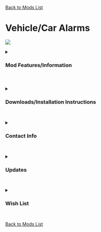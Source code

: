 [Back to Mods List](../../main/README.md)

# Vehicle/Car Alarms
![](https://staticdelivery.nexusmods.com/mods/1059/images/2618/2618-1672388251-1671535222.jpeg)

<details>
  <summary>
    <h3>Mod Features/Information</h3>
  </summary>

*(Disclaimer: Some GIFs/Images may take a bit to load)*   

A21 - Version 2.00

This mod adds alarms to vehicles and zombie spawns.

- Chance of the Alarm going off 35%, and Chance when the Alarm goes off it Spawns Zombies 20%

Changes

Alarm Chances
Config>buffs.xml the Value Number/Number is in Percentage
<requirement name="RandomRoll" seed_type="Random" min_max="0,100" operation="LTE" value="35"/>

Alarm Duration
Config>gameevents.xml the Value Number/Number is in Seconds
<action_sequence name="alarm_sound">
<property name="loop_duration" value="8" />

Spawn Chances
Config>gameevents.xml the Value Number/Number is in Seconds
<requirement class="RandomRoll">
<property name="value" value="20" />

Spawn Numbers
Config>gameevents.xml the Value Number
<action class="SpawnEntity">
<property name="value" value="20" />
<property name="spawn_count" value="4" />

  
</details>

#

<details>
  <summary>
    <h3>Downloads/Installation Instructions</h3>
  </summary>

+ To install the mod, click , [A20 Download](https://github.com/DarkAoRaidenX/7-days-to-die-mods/raw/main/downloads/CarAlarm-A20.zip) or [A21 Download](https://github.com/DarkAoRaidenX/7-days-to-die-mods/raw/main/downloads/VehicleAlarms-A21.2.0.0.zip) open the file you downloaded with an extraction tool such as [7 Zip](https://www.7-zip.org/). 
  + The folder you extracted should be called `CarAlarm` or `VehicleAlarms-A21.2.0.0`. 
  + Now move that folder to your `Mods` folder in your 7 Days to Die directory, if you do not have one, make one.        
+ Your directory should now look something like this: Mod folder should be only 1 Folder deep.   
```\7 Days To Die\Mods\ModFolderName```
+ A Wrong PathWay: 
```\7 Days To Die\Mods\ExtraFolder\ModFolderName\```    

*Note: Due to the The Fun Pimps changing how mods are loaded, these installation instructions will change soon*

___IMPORTANT: Mods for 7 Days to Die will never come in .exe form, Do not trust random applications.___     

</details>
   

##

<details>
  <summary>
    <h3>Contact Info</h3>
  </summary>
  
  + If you run into any conflicts or need help, you may contact DarkAoRaidenX via discord: [discord](https://discord.gg/UccyzVm5Xq) or DarkAoRaidenX.

</details>


##


<details>
  <summary>
    <h3>Updates</h3>
  </summary>
  
2.00
- Added where there's a chance when the Alarm goes off it will Spawn 4 Zombies. It should scale up with the Gamestage
So it will spawn Normal,Feral,Radiated *Hopefully* around the right time.

- BE WARNED they can spawn during the timer loot. So could have multiple spawns if you cancel the looting and loot again.
-- Trying to find out a way to only go off after the Timer goes away.

</details>


##


<details>
  <summary>
    <h3>Wish List</h3>
  </summary>
  
This list is what I want to be able to do.
+ 
</details>

##

[Back to Mods List](../../main/README.md)